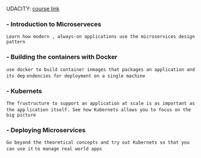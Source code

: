 UDACITY: 
    [course link](https://classroom.udacity.com/courses/ud61O5)


### - Introduction to Microserveces
`Learn how modern , always-on applications use the microservices design pattern`

### - Building the containers with Docker
`use docker to build container inmages that packages an application and its dep` 
`endencies for deployment on a single machine`

### - Kubernets
`The frustructure to support an application at scale is as important as the app`
`lication itself. See how Kubernets allows you to focus on the big picture`

### - Deploying Microservices
`Go beyond the theoretical concepts and try out Kubernets so that you can use it`
`to manage real world apps`